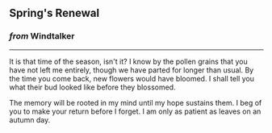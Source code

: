 
## Spring's Renewal

### *from* **Windtalker**

---

It is that time of the season, isn't it? I know by the pollen grains that you have not left me entirely, though we have parted for longer than usual. By the time you come back, new flowers would have bloomed. I shall tell you what their bud looked like before they blossomed.

The memory will be rooted in my mind until my hope sustains them. I beg of you to make your return before I forget. I am only as patient as leaves on an autumn day.